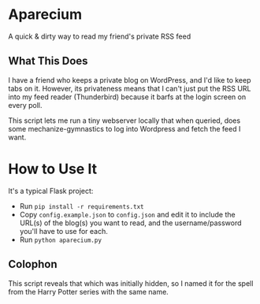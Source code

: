 # Aparecium

A quick &amp; dirty way to read my friend's private RSS feed


## What This Does

I have a friend who keeps a private blog on WordPress, and I'd like to keep
tabs on it.  However, its privateness means that I can't just put the RSS URL
into my feed reader (Thunderbird) because it barfs at the login screen on
every poll.

This script lets me run a tiny webserver locally that when queried, does some
mechanize-gymnastics to log into Wordpress and fetch the feed I want.


# How to Use It

It's a typical Flask project:

* Run `pip install -r requirements.txt`
* Copy `config.example.json` to `config.json` and edit it to include the
  URL(s) of the blog(s) you want to read, and the username/password you'll
  have to use for each.
* Run `python aparecium.py`


## Colophon

This script reveals that which was initially hidden, so I named it for the
spell from the Harry Potter series with the same name.


